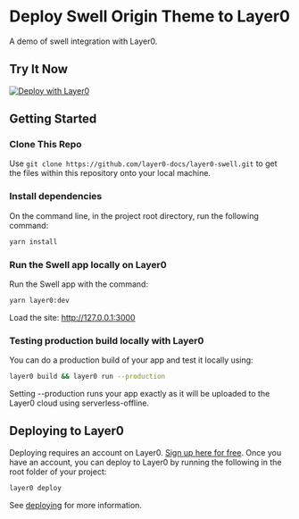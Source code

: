 # Deploy Swell Origin Theme to Layer0

A demo of swell integration with Layer0.

## Try It Now

[![Deploy with Layer0](https://docs.layer0.co/button.svg)](https://app.layer0.co/deploy?repo=https://github.com/layer0-docs/layer0-swell)

## Getting Started

### Clone This Repo

Use `git clone https://github.com/layer0-docs/layer0-swell.git` to get the files within this repository onto your local machine.

### Install dependencies

On the command line, in the project root directory, run the following command:

```bash
yarn install
```

### Run the Swell app locally on Layer0

Run the Swell app with the command:

```bash
yarn layer0:dev
```

Load the site: http://127.0.0.1:3000

### Testing production build locally with Layer0

You can do a production build of your app and test it locally using:

```bash
layer0 build && layer0 run --production
```

Setting --production runs your app exactly as it will be uploaded to the Layer0 cloud using serverless-offline.

## Deploying to Layer0

Deploying requires an account on Layer0. [Sign up here for free](https://app.layer0.co/signup). Once you have an account, you can deploy to Layer0 by running the following in the root folder of your project:

```bash
layer0 deploy
```

See [deploying](https://docs.layer0.co/guides/deploying) for more information.
